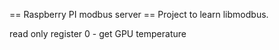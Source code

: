 == Raspberry PI modbus server ==
Project to learn libmodbus.

read only register 0 - get GPU temperature
